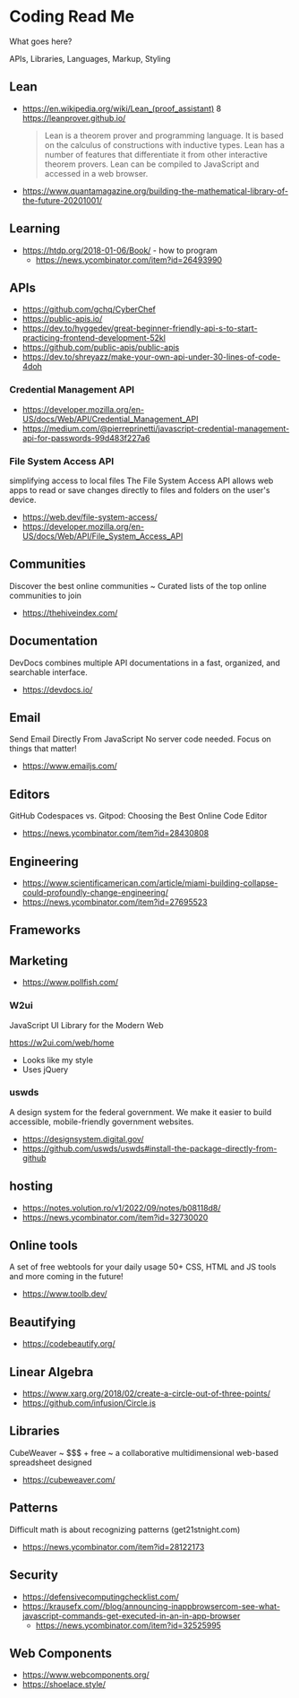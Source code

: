 # Coding Read Me

What goes here?

APIs, Libraries, Languages, Markup, Styling


## Lean

* https://en.wikipedia.org/wiki/Lean_(proof_assistant)
	8 https://leanprover.github.io/
	> Lean is a theorem prover and programming language. It is based on the calculus of constructions with inductive types. Lean has a number of features that differentiate it from other interactive theorem provers. Lean can be compiled to JavaScript and accessed in a web browser.
* https://www.quantamagazine.org/building-the-mathematical-library-of-the-future-20201001/


## Learning

* https://htdp.org/2018-01-06/Book/ - how to program
	* https://news.ycombinator.com/item?id=26493990

## APIs

* https://github.com/gchq/CyberChef
* https://public-apis.io/
* https://dev.to/hyggedev/great-beginner-friendly-api-s-to-start-practicing-frontend-development-52kl
* https://github.com/public-apis/public-apis
* https://dev.to/shreyazz/make-your-own-api-under-30-lines-of-code-4doh

### Credential Management API

* https://developer.mozilla.org/en-US/docs/Web/API/Credential_Management_API
* https://medium.com/@pierreprinetti/javascript-credential-management-api-for-passwords-99d483f227a6


### File System Access API

simplifying access to local files
The File System Access API allows web apps to read or save changes directly to files and folders on the user's device.

* https://web.dev/file-system-access/
* https://developer.mozilla.org/en-US/docs/Web/API/File_System_Access_API


## Communities

Discover the best online communities ~ Curated lists of the top online communities to join

* https://thehiveindex.com/


## Documentation

DevDocs combines multiple API documentations in a fast, organized, and searchable interface.

* https://devdocs.io/

## Email

Send Email Directly From JavaScript
No server code needed. Focus on things that matter!

* https://www.emailjs.com/

## Editors

GitHub Codespaces vs. Gitpod: Choosing the Best Online Code Editor

* https://news.ycombinator.com/item?id=28430808


## Engineering

* https://www.scientificamerican.com/article/miami-building-collapse-could-profoundly-change-engineering/
* https://news.ycombinator.com/item?id=27695523

## Frameworks


## Marketing

* https://www.pollfish.com/

### W2ui

JavaScript UI Library for the Modern Web

https://w2ui.com/web/home

* Looks like my style
* Uses jQuery

### uswds

A design system for the federal government.
We make it easier to build accessible, mobile-friendly government websites.

* https://designsystem.digital.gov/
* https://github.com/uswds/uswds#install-the-package-directly-from-github

## hosting

* https://notes.volution.ro/v1/2022/09/notes/b08118d8/
* https://news.ycombinator.com/item?id=32730020

## Online tools

A set of free webtools for your daily usage
50+ CSS, HTML and JS tools and more coming in the future!

* https://www.toolb.dev/

## Beautifying

* https://codebeautify.org/

## Linear Algebra

* https://www.xarg.org/2018/02/create-a-circle-out-of-three-points/
* https://github.com/infusion/Circle.js


## Libraries

CubeWeaver ~ $$$ + free ~ a collaborative multidimensional web-based spreadsheet designed

* https://cubeweaver.com/


## Patterns

Difficult math is about recognizing patterns (get21stnight.com)

* https://news.ycombinator.com/item?id=28122173

## Security

* https://defensivecomputingchecklist.com/
* https://krausefx.com//blog/announcing-inappbrowsercom-see-what-javascript-commands-get-executed-in-an-in-app-browser
  * https://news.ycombinator.com/item?id=32525995

## Web Components

* https://www.webcomponents.org/
* https://shoelace.style/
